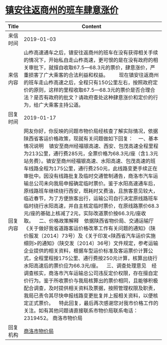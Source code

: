 # <a href="http://www.shangluo.gov.cn/zmhd/ldxxxx.jsp?urltype=leadermail.LeaderMailContentUrl&wbtreeid=1112&leadermailid=5103">镇安往返商州的班车肆意涨价</a>
| Title |                                                                                                                                                                                                                                                                                                                                                                        Content                                                                                                                                                                                                                                                                                                                                                                        |
|:-----:|-------------------------------------------------------------------------------------------------------------------------------------------------------------------------------------------------------------------------------------------------------------------------------------------------------------------------------------------------------------------------------------------------------------------------------------------------------------------------------------------------------------------------------------------------------------------------------------------------------------------------------------------------------------------------------------------------------------------------------------------------------|
| 来信时间  | 2019-01-03                                                                                                                                                                                                                                                                                                                                                                                                                                                                                                                                                                                                                                                                                                                                            |
| 来信内容  | 山柞高速通车之后，镇安往返商州的班车在没有获得相关手续的情况下，开始私自走山柞高速，更可恨的是在没有政府的相关审批下，就擅自收取67.5—68.3元的票价，肆意涨价，严重损害了广大乘客的合法利益和权益。        现在镇安往返商州的班车走山柞高速之后，全程只有150公里左右，按照政府定价的原则，这样的里程收取67.5—68.3元的票价是否合理合法？是否有政府的批文？请政府查处这种肆意涨价和定价的行为，给广大乘客主持公道。                                                                                                                                                                                                                                                                                                                                                                                                                                                                                                                                |
| 回复时间  | 2019-01-17                                                                                                                                                                                                                                                                                                                                                                                                                                                                                                                                                                                                                                                                                                                                            |
| 回复内容  | 网友你好，你反映的问题市物价局经核查了解实际情况，依据陕西省客运价格政策，现就有关问题做如下回复：    一、基本情况说明    镇安至商州经福银高速、西安、包茂高速全程里程为213公里，通行费285元，全票价格为68.3元/座（含1.3元站务费）。镇安至商州经福银高速、水阳高速、包茂高速的班车线路全程为175公里，通行费250元，此线路变更手续正在审批中。因没有线路批复及临时交通管制通告，商洛市汽车运输总公司未向我局申报确定临时票价。鉴于水阳高速通车后，原线路班车继续绕行西安，既耗时又费油，且旅客意见较大，临近春节，为了方便旅客出行，运输公司自行决定原线路班车临时绕行水阳高速，并自主核定临时票价，在原线路票价68.3元/座的基础上核减了2元，实际改道票价按66.3元/座收取。    二、价格政策解释    依据陕西省物价局、交通运输厅《关于做好我省道路客运价格改革工作有关问题的通知》（陕价服发〔2014〕73号）及《关于印发<陕西省汽车运价实施细则>的通知》（陕交发〔2014〕36号）文件规定，参考运输企业提供的相关资料，根据车型运价标准及客运票价计算公式，全程里程按175公里、通行费按250元计算，核算出绕行水阳高速后的票价应为66.3元/座。    三、调查处理意见    经调查核实，商洛市汽车运输总公司违反定价权限，存在擅自定价行为。鉴于所收票价与我局核算出的票价相同，且能够积极配合调查，及时提供相关资料及票据，按照管理权限及职责，我局已责令其尽快申报线路变更批复并上报相关资料，以便核定正式票价。    特此回复，最后再次感谢您对我市价格工作的关注。如有其他问题请直接联系市物价局联系电话：2319452。 商洛市物价局 |
| 回复机构  | <a href="../../categories/agencies/商洛市物价局.md">商洛市物价局</a>                                                                                                                                                                                                                                                                                                                                                                                                                                                                                                                                                                                                                                                                                              |